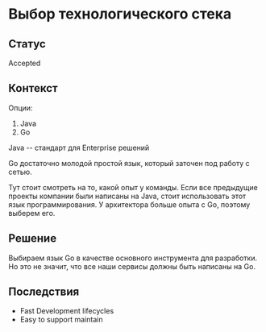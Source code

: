 # Выбор технологического стека

## Статус

Accepted

## Контекст

Опции:
1. Java
1. Go

Java -- стандарт для Enterprise решений

Go достаточно молодой простой язык, который заточен под работу с сетью.

Тут стоит смотреть на то, какой опыт у команды. Если все предыдущие проекты компании были написаны на Java, стоит использовать этот язык программирования.
У архитектора больше опыта с Go, поэтому выберем его.

## Решение

Выбираем язык Go в качестве основного инструмента для разработки. Но это не значит, что все наши сервисы должны быть написаны на Go.

## Последствия

* Fast Development lifecycles
* Easy to support maintain